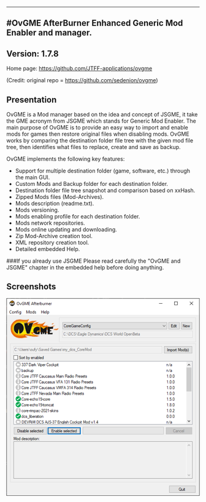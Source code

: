 ----------------------------------------------------------------------------------------
#OvGME AfterBurner
Enhanced Generic Mod Enabler and manager.
----------------------------------------------------------------------------------------
Version: 1.7.8
----------------------------------------------------------------------------------------

Home page: https://github.com/JTFF-applications/ovgme

(Credit: original repo = https://github.com/sedenion/ovgme)

Presentation
----------------------------------------------------------------------------------------
OvGME is a Mod manager based on the idea and concept of JSGME, it take the GME acronym
from JSGME which stands for Generic Mod Enabler. The main purpose of OvGME is to provide an
easy way to import and enable mods for games then restore original files when disabling mods.
OvGME works by comparing the destination folder file tree with the given mod file tree,
then identifies what files to replace, create and save as backup.

OvGME implements the following key features:

- Support for multiple destination folder (game, software, etc.) through the main GUI.
- Custom Mods and Backup folder for each destination folder.
- Destination folder file tree snapshot and comparison based on xxHash.
- Zipped Mods files (Mod-Archives).
- Mods description (readme.txt).
- Mods versioning.
- Mods enabling profile for each destination folder.
- Mods network repositories.
- Mods online updating and downloading.
- Zip Mod-Archive creation tool.
- XML repository creation tool.
- Detailed embedded Help.


###If you already use JSGME
Please read carefully the "OvGME and JSGME" chapter in the embedded help before doing
anything.

Screenshots
----------------------------------------------------------------------------------------
![OvGME Screenshot](snaps/screenshot.png)
